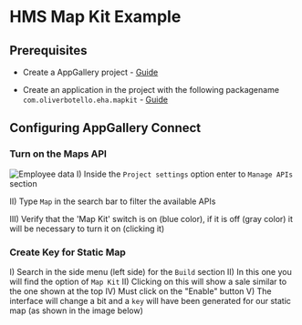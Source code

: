 
# HMS Map Kit Example




## Prerequisites

- Create a AppGallery project - [Guide](https://developer.huawei.com/consumer/en/doc/distribution/app/agc-help-createproject-0000001100334664)

- Create an application in the project with the following packagename `com.oliverbotello.eha.mapkit` - [Guide](https://developer.huawei.com/consumer/en/doc/distribution/app/agc-help-createapp-0000001146718717#section1112105771619)

## Configuring AppGallery Connect
### Turn on the Maps API
![Employee data](/repository/readme/assets/employee.png?raw=true "Employee Data title")
I) Inside the `Project settings` option enter to `Manage APIs` section

II) Type `Map` in the search bar to filter the available APIs

III) Verify that the 'Map Kit' switch is on (blue color), if it is off (gray color) it will be necessary to turn it on (clicking it)

### Create Key for Static Map
I) Search in the side menu (left side) for the `Build` section
II) In this one you will find the option of `Map Kit`
II) Clicking on this will show a sale similar to the one shown at the top
IV) Must click on the "Enable" button
V) The interface will change a bit and a `key` will have been generated for our static map (as shown in the image below)